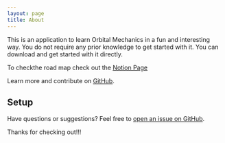 ```yaml
---
layout: page
title: About
---
```


This is an application to learn Orbital Mechanics in a fun and interesting way. You do not require any prior knowledge to get started with it. You can download and get started with it directly.

To checkthe road map check out the [Notion Page](https://www.notion.so/mopy/Feature-Timeline-a941ab02a98a41a199d990046ba033a9)

Learn more and contribute on [GitHub](https://github.com/Mechanics-of-Orbit/MOPy).

## Setup

Have questions or suggestions? Feel free to [open an issue on GitHub](https://github.com/Mechanics-of-Orbit/MOPy/issues).

Thanks for checking out!!!
